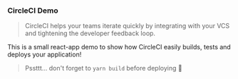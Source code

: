 ### CircleCI Demo 

> CircleCI helps your teams iterate quickly by integrating with your VCS and tightening the developer feedback loop. 

This is a small react-app demo to show how CircleCI easily builds, tests and deploys your application! 

> Pssttt... don't forget to `yarn build` before deploying 🤭